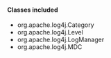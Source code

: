#### Classes included
- org.apache.log4j.Category
- org.apache.log4j.Level
- org.apache.log4j.LogManager
- org.apache.log4j.MDC
